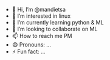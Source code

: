 - 👋 Hi, I’m @mandietsa
- 👀 I’m interested in linux  
- 🌱 I’m currently learning python & ML
- 💞️ I’m looking to collaborate on ML
- 📫 How to reach me PM
- 😄 Pronouns: ...
- ⚡ Fun fact: ...

<!---
mandietsa/mandietsa is a ✨ special ✨ repository because its `README.md` (this file) appears on your GitHub profile.
You can click the Preview link to take a look at your changes.
--->
